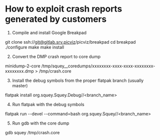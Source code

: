 How to exploit crash reports generated by customers
===================================================

1. Compile and install Google Breakpad

git clone ssh://git@gitlab.srv.picviz/picviz/breakpad
cd breakpad
./configure
make
make install

2. Convert the DMP crash report to core dump

minidump-2-core /tmp/squey_<version>_coredumps/xxxxxxxx-xxxx-xxxx-xxxxxxxx-xxxxxxxx.dmp > /tmp/crash.core

3. Install the debug symbols from the proper flatpak branch (usually master)

flatpak install <repo> org.squey.Squey.Debug//<branch_name>

4. Run flatpak with the debug symbols

flatpak run --devel --command=bash org.squey.Squey//<branch_name>

5. Run gdb with the core dump

gdb squey /tmp/crash.core
